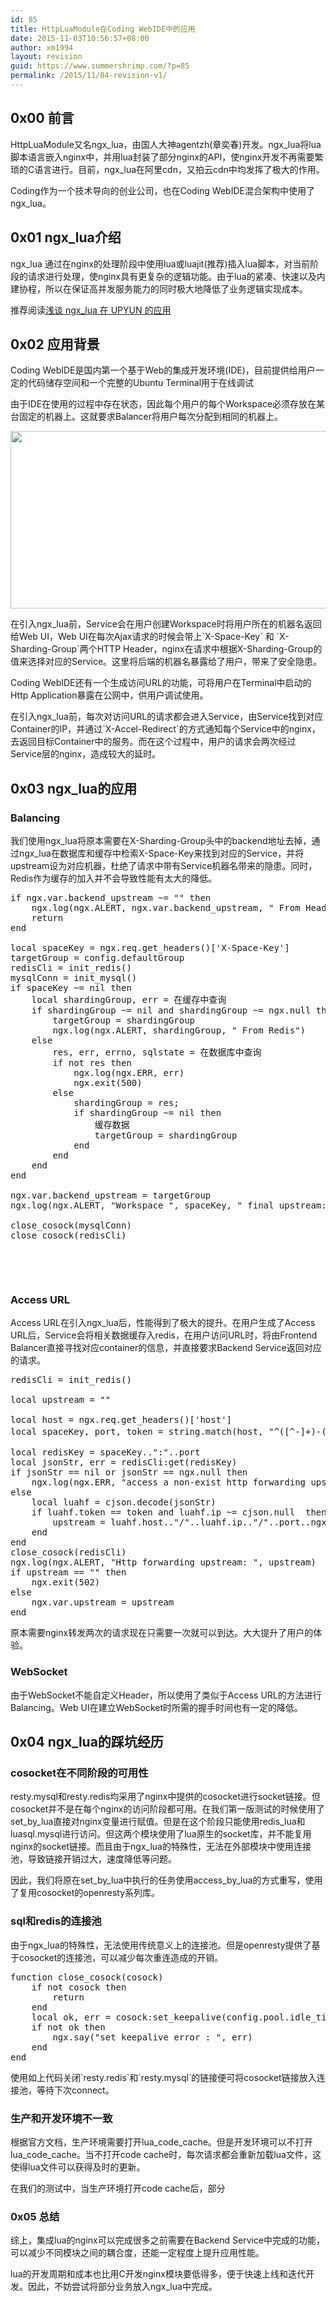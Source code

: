 ```yaml
---
id: 85
title: HttpLuaModule在Coding WebIDE中的应用
date: 2015-11-03T10:56:57+08:00
author: xm1994
layout: revision
guid: https://www.summershrimp.com/?p=85
permalink: /2015/11/84-revision-v1/
---
```

## 0x00 前言

HttpLuaModule又名ngx\_lua，由国人大神agentzh(章奕春)开发。ngx\_lua将lua脚本语言嵌入nginx中，并用lua封装了部分nginx的API，使nginx开发不再需要繁琐的C语言进行。目前，ngx_lua在阿里cdn，又拍云cdn中均发挥了极大的作用。

Coding作为一个技术导向的创业公司，也在Coding WebIDE混合架构中使用了ngx_lua。

## 0x01 ngx_lua介绍

ngx_lua 通过在nginx的处理阶段中使用lua或luajit(推荐)插入lua脚本，对当前阶段的请求进行处理，使nginx具有更复杂的逻辑功能。由于lua的紧凑、快速以及内建协程，所以在保证高并发服务能力的同时极大地降低了业务逻辑实现成本。

推荐阅读<a href="http://io.upyun.com/2015/04/14/using-ngxlua-in-upyun/" target="_blank">浅谈 ngx_lua 在 UPYUN 的应用</a>

## 0x02 应用背景

Coding WebIDE是国内第一个基于Web的集成开发环境(IDE)，目前提供给用户一定的代码储存空间和一个完整的Ubuntu Terminal用于在线调试

由于IDE在使用的过程中存在状态，因此每个用户的每个Workspace必须存放在某台固定的机器上。这就要求Balancer将用户每次分配到相同的机器上。

<img class="alignnone" src="http://7sbxnl.com1.z0.glb.clouddn.com/luaide-1.png" alt="" width="611" height="284" /> 

在引入ngx_lua前，Service会在用户创建Workspace时将用户所在的机器名返回给Web UI，Web UI在每次Ajax请求的时候会带上\`X-Space-Key\` 和 \`X-Sharding-Group\`两个HTTP Header，nginx在请求中根据X-Sharding-Group的值来选择对应的Service。这里将后端的机器名暴露给了用户，带来了安全隐患。

Coding WebIDE还有一个生成访问URL的功能，可将用户在Terminal中启动的Http Application暴露在公网中，供用户调试使用。

在引入ngx_lua前，每次对访问URL的请求都会进入Service，由Service找到对应Container的IP，并通过\`X-Accel-Redirect\`的方式通知每个Service中的nginx，去返回目标Container中的服务。而在这个过程中，用户的请求会两次经过Service层的nginx，造成较大的延时。

## 0x03 ngx_lua的应用

### Balancing

我们使用ngx\_lua将原本需要在X-Sharding-Group头中的backend地址去掉，通过ngx\_lua在数据库和缓存中检索X-Space-Key来找到对应的Service，并将upstream设为对应机器，杜绝了请求中带有Service机器名带来的隐患。同时，Redis作为缓存的加入并不会导致性能有太大的降低。

<pre class="lang:lua decode:true ">if ngx.var.backend_upstream ~= "" then
	ngx.log(ngx.ALERT, ngx.var.backend_upstream, " From Header")
	return
end

local spaceKey = ngx.req.get_headers()['X-Space-Key']
targetGroup = config.defaultGroup
redisCli = init_redis()
mysqlConn = init_mysql()
if spaceKey ~= nil then
	local shardingGroup, err = 在缓存中查询
	if shardingGroup ~= nil and shardingGroup ~= ngx.null then
		targetGroup = shardingGroup
		ngx.log(ngx.ALERT, shardingGroup, " From Redis")
	else
		res, err, errno, sqlstate = 在数据库中查询
		if not res then
			ngx.log(ngx.ERR, err)
			ngx.exit(500)
		else
			shardingGroup = res;
			if shardingGroup ~= nil then
				缓存数据
				targetGroup = shardingGroup
			end
		end
	end
end

ngx.var.backend_upstream = targetGroup
ngx.log(ngx.ALERT, "Workspace ", spaceKey, " final upstream: ",targetGroup)

close_cosock(mysqlConn)
close_cosock(redisCli)</pre>

&nbsp;

&nbsp;

### Access URL

Access URL在引入ngx_lua后，性能得到了极大的提升。在用户生成了Access URL后，Service会将相关数据缓存入redis，在用户访问URL时，将由Frontend Balancer直接寻找对应container的信息，并直接要求Backend Service返回对应的请求。

<pre class="lang:lua decode:true">redisCli = init_redis()

local upstream = ""

local host = ngx.req.get_headers()['host']
local spaceKey, port, token = string.match(host, "^([^-]+)-([^-]+)-([^.]+)[.]") --匹配spaceKey, port, token sdciqw-58647-eidsae.box.io -&gt;  sdciqw, 58647, eidsae

local redisKey = spaceKey..":"..port
local jsonStr, err = redisCli:get(redisKey)
if jsonStr == nil or jsonStr == ngx.null then
	ngx.log(ngx.ERR, "access a non-exist http forwarding upstream")
else
    local luahf = cjson.decode(jsonStr)
    if luahf.token == token and luahf.ip ~= cjson.null  then
        upstream = luahf.host.."/"..luahf.ip.."/"..port..ngx.var.request_uri
    end
end
close_cosock(redisCli)
ngx.log(ngx.ALERT, "Http forwarding upstream: ", upstream)
if upstream == "" then
	ngx.exit(502)
else
	ngx.var.upstream = upstream
end</pre>

原本需要nginx转发两次的请求现在只需要一次就可以到达。大大提升了用户的体验。

### WebSocket

由于WebSocket不能自定义Header，所以使用了类似于Access URL的方法进行Balancing。Web UI在建立WebSocket时所需的握手时间也有一定的降低。

## 0x04 ngx_lua的踩坑经历

### cosocket在不同阶段的可用性

resty.mysql和resty.redis均采用了nginx中提供的cosocket进行socket链接。但cosocket并不是在每个nginx的访问阶段都可用。在我们第一版测试的时候使用了set\_by\_lua直接对nginx变量进行赋值。但是在这个阶段只能使用redis\_lua和luasql.mysql进行访问。但这两个模块使用了lua原生的socket库，并不能复用nginx的socket链接。而且由于ngx\_lua的特殊性，无法在外部模块中使用连接池，导致链接开销过大，速度降低等问题。

因此，我们将原在set\_by\_lua中执行的任务使用access\_by\_lua的方式重写，使用了复用cosocket的openresty系列库。

### sql和redis的连接池

由于ngx_lua的特殊性，无法使用传统意义上的连接池。但是openresty提供了基于cosocket的连接池，可以减少每次重连造成的开销。

<pre class="lang:lua decode:true">function close_cosock(cosock)
	if not cosock then
		return
	end
	local ok, err = cosock:set_keepalive(config.pool.idle_time, config.pool.size)
	if not ok then
		ngx.say("set keepalive error : ", err)
	end
end</pre>

使用如上代码关闭\`resty.redis\`和\`resty.mysql\`的链接便可将cosocket链接放入连接池，等待下次connect。

### 生产和开发环境不一致

根据官方文档，生产环境需要打开lua\_code\_cache。但是开发环境可以不打开lua\_code\_cache。当不打开code cache时，每次请求都会重新加载lua文件，这使得lua文件可以获得及时的更新。

在我们的测试中，当生产环境打开code cache后，部分

### 0x05 总结

综上，集成lua的nginx可以完成很多之前需要在Backend Service中完成的功能，可以减少不同模块之间的耦合度，还能一定程度上提升应用性能。

lua的开发周期和成本也比用C开发nginx模块要低得多，便于快速上线和迭代开发。因此，不妨尝试将部分业务放入ngx_lua中完成。
